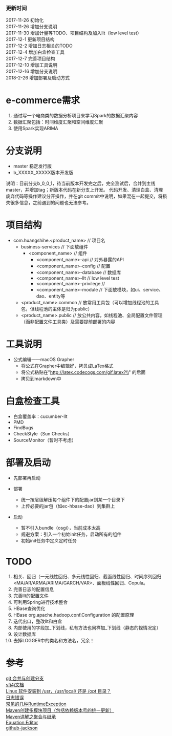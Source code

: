 ### 更新时间
2017-11-26 初始化  
2017-11-26 增加分支说明  
2017-11-30 增加计量等TODO、项目结构及加入llt（low level test）  
2017-12-1 更新项目结构  
2017-12-2 增加日志相关的TODO  
2017-12-4 增加白盒检查工具  
2017-12-7 完善项目结构  
2017-12-10 增加工具说明  
2017-12-16 增加分支说明  
2018-2-26 增加部署及启动方式


# e-commerce需求
1. 通过写一个电商类的数据分析项目来学习Spark的数据汇聚内容
2. 数据汇聚包括：时间维度汇聚和空间维度汇聚
3. 使用Spark实现ARIMA


# 分支说明
- master 稳定发行版
- b_XXXXX_XXXXX版本开发版

说明：目前分支b_0_0_1，待当前版本开发完之后，完全测试后，合并到主线master，并增加tag；新版本代码在新分支上开发。
代码开发、清理白盒、清理废弃代码等操作建议分开操作，并在git commit中说明，如果混在一起提交，将损失很多信息，之前遇到的问题也无法参考。

# 项目结构
- com.huangshihe.<product_name>      // 项目名
    - business-services              // 下面放组件
        - <component_name>           // 组件
            - <component_name>-api   // 对外暴露的API
            - <component_name>-config        // 配置
            - <component_name>-database      // 数据库
            - <component_name>-llt           // low level test
            - <component_name>-privilege     // 
            - <component_name>-module        // 下面放模块，如ui、service、dao、entity等
    - <product_name>.common          // 放常用工具包（可以增加线程池的工具包，但线程池的主体是归为public）
    - <product_name>.public          // 放公共内容，如线程池、全局配置文件管理（而非配置文件工具类）及需要提前部署的内容


# 工具说明
- 公式编辑——macOS Grapher
    - 将公式在Grapher中编辑好，拷贝成LaTex格式
    - 将公式粘贴在"http://latex.codecogs.com/gif.latex?\\" 的后面
    - 拷贝到markdown中


# 白盒检查工具
- 白盒覆盖率：cucumber-llt
- PMD
- FindBugs
- CheckStyle（Sun Checks）
- SourceMonitor（暂时不考虑）


# 部署及启动
- 先部署再启动
- 部署
    - 统一按层级解压每个组件下的配置jar到某一个目录下
    - 上传必要的jar包（如ec-hbase-dao）到集群上
    
- 启动
    - 暂不引入bundle（osgi），当前成本太高
    - 规避方案：引入一个初始init任务，启动所有的组件
    - 初始init任务中定义定时任务
    


# TODO
1. 相关、回归（一元线性回归、多元线性回归、截面线性回归、时间序列回归<MA/AR/ARMA/ARIMA/GARCH/VAR>、面板线性回归、Copula。
2. 完善日志的配置信息
3. 完善llt的配置文件
4. 可利用Spring进行技术整合
5. HBase查询优化
6. HBase org.apache.hadoop.conf.Configuration 的配置原理
7. 迭代出口，整改llt和白盒
8. 内部使用的字段加_下划线，私有方法也同样加_下划线（静态的视情况定）
9. 设计数据库
10. 去掉LOGGER中的类名和方法名，冗余！


# 参考
[git 合并与创建分支](https://www.liaoxuefeng.com/wiki/0013739516305929606dd18361248578c67b8067c8c017b000/001375840038939c291467cc7c747b1810aab2fb8863508000)  
[sfj4j文档](https://www.slf4j.org/manual.html)  
[Linux 软件安装到 /usr，/usr/local/ 还是 /opt 目录？](http://blog.csdn.net/aqxin/article/details/48324377)  
[日志错误](http://zhangzhenyihi.blog.163.com/blog/static/13548809420141015055383/)  
[常见的几种RuntimeException](http://blog.csdn.net/qq635785620/article/details/7781026)  
[Maven创建多模块项目（包括依赖版本号的统一更新）](https://www.cnblogs.com/EasonJim/p/6863987.html)  
[Maven详解之聚合与继承](http://blog.csdn.net/wanghantong/article/details/36427411)  
[Equation Editor](http://latex.codecogs.com/eqneditor/integration/htmlequations.php)  
[github-jackson](https://github.com/FasterXML/jackson-core)  
